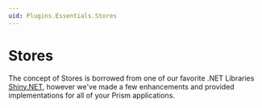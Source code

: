 ```yaml
---
uid: Plugins.Essentials.Stores
---
```


# Stores

The concept of Stores is borrowed from one of our favorite .NET Libraries [Shiny.NET](https://shinylib.net/), however we've made a few enhancements and provided implementations for all of your Prism applications. 
